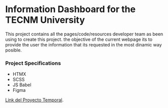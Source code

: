 # Information Dashboard for the TECNM University

 This project contains all the pages/code/resources developer team as been using to create this project. the objective of the current webpage its to provide the user the information that its requested in the most dinamic way posible.

### Project Specifications 

- HTMX
- SCSS
- JS Babel
- Figma

[Link del Proyecto Temporal](https://avenaquaker.github.io/TECNM-Dashboard/DashboardTEC-EIS/Dashboard.html).
  


